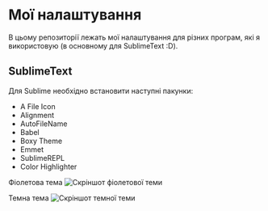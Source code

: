 # Мої налаштування
В цьому репозиторії лежать мої налаштування для різних програм, які я використовую (в основному для SublimeText :D).

SublimeText 
-----------------------------------
Для Sublime необхідно встановити наступні пакунки:
* A File Icon
* Alignment
* AutoFileName
* Babel
* Boxy Theme
* Emmet
* SublimeREPL
* Color Highlighter

Фіолетова тема
![Скріншот фіолетової теми](http://i.imgur.com/WlowfJP.png)

Темна тема
![Скріншот темної теми](http://i.imgur.com/650h4qS.png)